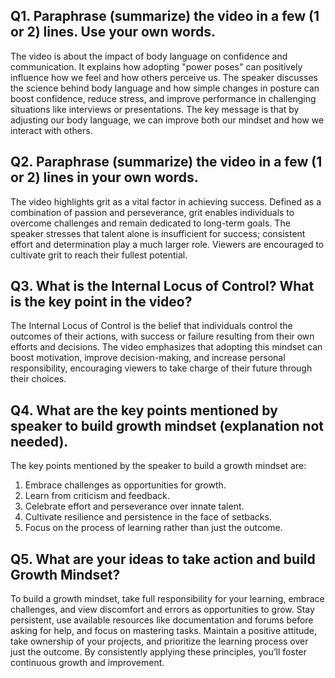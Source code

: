 ## Q1. Paraphrase (summarize) the video in a few (1 or 2) lines. Use your own words.
The video is about the impact of body language on confidence and communication. It explains how adopting "power poses" can positively influence how we feel and how others perceive us. The speaker discusses the science behind body language and how simple changes in posture can boost confidence, reduce stress, and improve performance in challenging situations like interviews or presentations. The key message is that by adjusting our body language, we can improve both our mindset and how we interact with others.

## Q2. Paraphrase (summarize) the video in a few (1 or 2) lines in your own words.
The video highlights grit as a vital factor in achieving success. Defined as a combination of passion and perseverance, grit enables individuals to overcome challenges and remain dedicated to long-term goals. The speaker stresses that talent alone is insufficient for success; consistent effort and determination play a much larger role. Viewers are encouraged to cultivate grit to reach their fullest potential.

## Q3. What is the Internal Locus of Control? What is the key point in the video?
The Internal Locus of Control is the belief that individuals control the outcomes of their actions, with success or failure resulting from their own efforts and decisions. The video emphasizes that adopting this mindset can boost motivation, improve decision-making, and increase personal responsibility, encouraging viewers to take charge of their future through their choices.

## Q4. What are the key points mentioned by speaker to build growth mindset (explanation not needed).
The key points mentioned by the speaker to build a growth mindset are:
1. Embrace challenges as opportunities for growth.
2. Learn from criticism and feedback.
3. Celebrate effort and perseverance over innate talent.
4. Cultivate resilience and persistence in the face of setbacks.
5. Focus on the process of learning rather than just the outcome.

## Q5. What are your ideas to take action and build Growth Mindset?
To build a growth mindset, take full responsibility for your learning, embrace challenges, and view discomfort and errors as opportunities to grow. Stay persistent, use available resources like documentation and forums before asking for help, and focus on mastering tasks. Maintain a positive attitude, take ownership of your projects, and prioritize the learning process over just the outcome. By consistently applying these principles, you’ll foster continuous growth and improvement.
